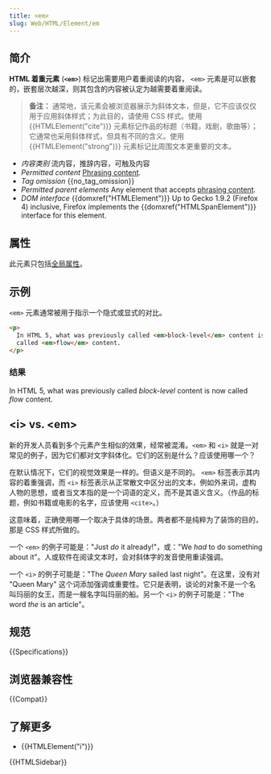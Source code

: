 ```yaml
---
title: <em>
slug: Web/HTML/Element/em
---
```


## 简介

**HTML 着重元素** (**`<em>`**) 标记出需要用户着重阅读的内容， `<em>` 元素是可以嵌套的，嵌套层次越深，则其包含的内容被认定为越需要着重阅读。

> **备注：** 通常地，该元素会被浏览器展示为斜体文本，但是，它不应该仅仅用于应用斜体样式；为此目的，请使用 CSS 样式。使用 {{HTMLElement("cite")}} 元素标记作品的标题（书籍，戏剧，歌曲等）；它通常也采用斜体样式，但具有不同的含义。使用 {{HTMLElement("strong")}} 元素标记比周围文本更重要的文本。

- _内容类别_
  流内容，推辞内容，可触及内容
- _Permitted content_ [Phrasing content](/zh-CN/docs/Web/HTML/Content_categories#Phrasing_content).
- _Tag omission_ {{no_tag_omission}}
- _Permitted parent elements_ Any element that accepts [phrasing content](/zh-CN/docs/Web/HTML/Content_categories#Phrasing_content).
- _DOM interface_ {{domxref("HTMLElement")}} Up to Gecko 1.9.2 (Firefox 4) inclusive, Firefox implements the {{domxref("HTMLSpanElement")}} interface for this element.

## 属性

此元素只包括[全局属性](/zh-CN/docs/Web/HTML/Global_attributes)。

## 示例

`<em>` 元素通常被用于指示一个隐式或显式的对比。

```html
<p>
  In HTML 5, what was previously called <em>block-level</em> content is now
  called <em>flow</em> content.
</p>
```

### 结果

In HTML 5, what was previously called _block-level_ content is now called _flow_ content.

## \<i> vs. \<em>

新的开发人员看到多个元素产生相似的效果，经常被混淆。`<em>` 和 `<i>` 就是一对常见的例子，因为它们都对文字斜体化。它们的区别是什么？应该使用哪一个？

在默认情况下，它们的视觉效果是一样的。但语义是不同的。 `<em>` 标签表示其内容的着重强调，而 `<i>` 标签表示从正常散文中区分出的文本，例如外来词，虚构人物的思想，或者当文本指的是一个词语的定义，而不是其语义含义。（作品的标题，例如书籍或电影的名字，应该使用 `<cite>`。）

这意味着，正确使用哪一个取决于具体的场景。两者都不是纯粹为了装饰的目的，那是 CSS 样式所做的。

一个 `<em>` 的例子可能是："Just _do_ it already!"，或："We _had_ to do something about it"。人或软件在阅读文本时，会对斜体字的发音使用重读强调。

一个 `<i>` 的例子可能是："The _Queen Mary_ sailed last night"。在这里，没有对 "Queen Mary" 这个词添加强调或重要性。它只是表明，谈论的对象不是一个名叫玛丽的女王，而是一艘名字叫玛丽的船。另一个 `<i>` 的例子可能是："The word _the_ is an article"。

## 规范

{{Specifications}}

## 浏览器兼容性

{{Compat}}

## 了解更多

- {{HTMLElement("i")}}

{{HTMLSidebar}}
